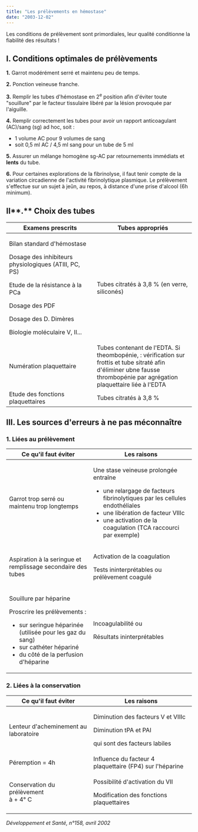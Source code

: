```yaml
---
title: "Les prélèvements en hémostase"
date: "2003-12-02"
---
```


Les conditions de prélèvement sont primordiales, leur qualité conditionne la fiabilité des résultats !
## **I.** Conditions optimales de prélèvements

**1.** Garrot modérément serré et maintenu peu de temps.

**2.** Ponction veineuse franche.

**3.** Remplir les tubes d'hémostase en 2<sup>e</sup> position afin d'éviter toute "souillure" par le facteur tissulaire libéré par la lésion provoquée par l'aiguille.

**4.** Remplir correctement les tubes pour avoir un rapport anticoagulant (AC)/sang (sg) ad hoc, soit :

*   1 volume AC pour 9 volumes de sang
*   soit 0,5 ml AC / 4,5 ml sang pour un tube de 5 ml

**5.** Assurer un mélange homogène sg-AC par retournements immédiats et **lents** du tube.

**6.** Pour certaines explorations de la fibrinolyse, il faut tenir compte de la variation circadienne de l'activité fibrinolytique plasmique. Le prélèvement s'effectue sur un sujet à jeûn, au repos, à distance d'une prise d'alcool (6h minimum).

## II**.** Choix des tubes

<table>

<thead>

<tr>

<th scope="col" style="width: 244px;">Examens prescrits</th>

<th scope="col" style="width: 278px;">Tubes appropriés</th>

</tr>

</thead>

<tbody>

<tr>

<td style="width: 248px;">

Bilan standard d'hémostase

Dosage des inhibiteurs physiologiques (ATIII, PC, PS)

Etude de la résistance à la PCa

Dosage des PDF

Dosage des D. Dimères

Biologie moléculaire V, II...

</td>

<td style="width: 282px;">

Tubes citratés à 3,8 % (en verre, siliconés)

</td>

</tr>

<tr>

<td style="width: 248px;">Numération plaquettaire</td>

<td style="width: 282px;">Tubes contenant de l'EDTA. Si theombopénie, : vérification sur frottis et tube sitraté afin d'éliminer ubne fausse thrombopénie par agrégation plaquettaire liée à l'EDTA</td>

</tr>

<tr>

<td style="width: 248px;">Etude des fonctions plaquettaires</td>

<td style="width: 282px;">Tubes citratés à 3,8 %</td>

</tr>

</tbody>

</table>

## III. Les sources d'erreurs à ne pas méconnaître

### 1. Liées au prélèvement

<table>

<thead>

<tr>

<th scope="col">Ce qu'il faut éviter</th>

<th scope="col">Les raisons</th>

</tr>

</thead>

<tbody>

<tr>

<td>

Garrot trop serré ou maintenu trop longtemps

</td>

<td>

Une stase veineuse prolongée  
entraîne

<ul><li>une relargage de facteurs fibrinolytiques par les cellules endothéliales</li><li>une libération de facteur VIIIc</li><li>une activation de la coagulation (TCA raccourci par exemple)</li></ul></td>

</tr>

<tr>

<td>

Aspiration à la seringue et remplissage secondaire des tubes

</td>

<td>

Activation de la coagulation

Tests ininterprétables ou prélèvement coagulé

</td>

</tr>

<tr>

<td>

Souillure par héparine

Proscrire les prélèvements :

<ul><li>sur seringue héparinée (utilisée pour les gaz du sang)</li><li>sur cathéter hépariné</li><li>du côté de la perfusion d'héparine</li></ul></td>

<td>

Incoagulabilité ou

Résultats ininterprétables

</td>

</tr>

</tbody>

</table>

### 2. Liées à la conservation

<table>

<thead>

<tr>

<th scope="col">Ce qu'il faut éviter</th>

<th scope="col">Les raisons</th>

</tr>

</thead>

<tbody>

<tr>

<td>

Lenteur d'acheminement au laboratoire

</td>

<td>

Diminution des facteurs V et VIIIc

Diminution tPA et PAI

qui sont des facteurs labiles

</td>

</tr>

<tr>

<td>Péremption = 4h</td>

<td>Influence du facteur 4 plaquettaire (FP4) sur l'héparine</td>

</tr>

<tr>

<td>

Conservation du prélèvement  
à + 4° C

</td>

<td>

Possibilité d'activation du VII

Modification des fonctions plaquettaires

</td>

</tr>

</tbody>

</table>

_Développement et Santé, n°158, avril 2002_